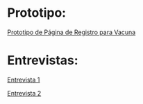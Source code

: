 # Prototipo:
[Prototipo de Página de Registro para Vacuna](https://cdn.rawgit.com/ADSI-ITAM-2021/Sonrisa/main/SegundoEntregable/PrototipoMedio/login.html)

# Entrevistas:

[Entrevista 1](https://drive.google.com/file/d/1exGTYxYgYTRa8DcSs5M4eOSZtcjwi9kA/view?usp=sharing)


[Entrevista 2](https://youtu.be/Z-5rwW-won0)

